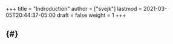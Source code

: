 +++
title = "Indroduction"
author = ["svejk"]
lastmod = 2021-03-05T20:44:37-05:00
draft = false
weight = 1
+++

##  {#}
